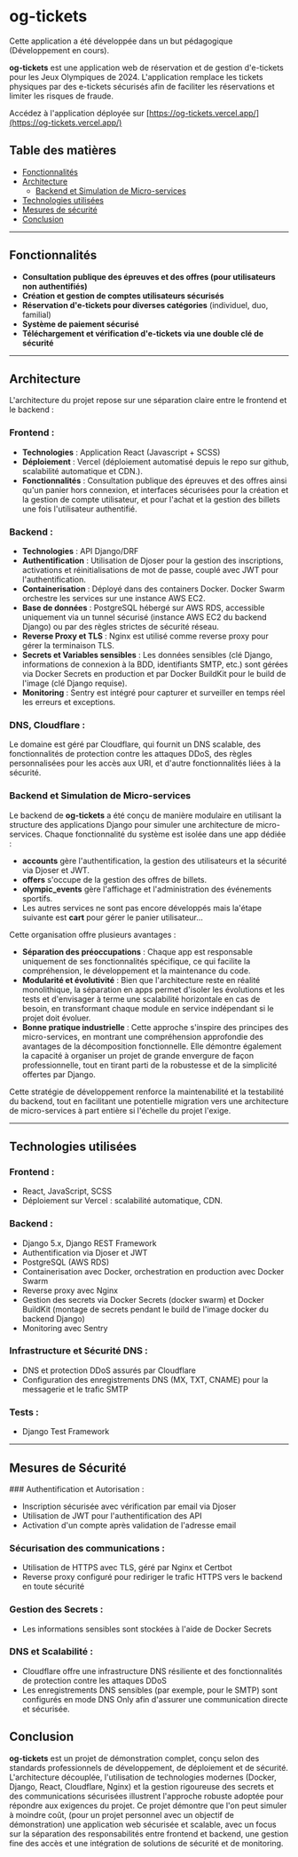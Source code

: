 # og-tickets

Cette application a été développée dans un but pédagogique (Développement en cours).

**og-tickets** est une application web de réservation et de gestion d'e-tickets pour les Jeux Olympiques de 2024. L'application remplace les tickets physiques par des e-tickets sécurisés afin de faciliter les réservations et limiter les risques de fraude.

Accédez à l'application déployée sur [https://og-tickets.vercel.app/](https://og-tickets.vercel.app/)

## Table des matières

- [Fonctionnalités](#fonctionnalités)
- [Architecture](#architecture)
  - [Backend et Simulation de Micro-services](#backend-et-simulation-de-micro-services)
- [Technologies utilisées](#technologies-utilisées)
- [Mesures de sécurité](#mesures-de-sécurité)
- [Conclusion](#conclusion)

---

## Fonctionnalités

- **Consultation publique des épreuves et des offres (pour utilisateurs non authentifiés)**
- **Création et gestion de comptes utilisateurs sécurisés**
- **Réservation d'e-tickets pour diverses catégories** (individuel, duo, familial)
- **Système de paiement sécurisé**
- **Téléchargement et vérification d'e-tickets via une double clé de sécurité**

---

## Architecture

L'architecture du projet repose sur une séparation claire entre le frontend et le backend :

### Frontend :

- **Technologies** : Application React (Javascript + SCSS)
- **Déploiement** : Vercel (déploiement automatisé depuis le repo sur github, scalabilité automatique et CDN.).
- **Fonctionnalités** : Consultation publique des épreuves et des offres ainsi qu'un panier hors connexion, et interfaces sécurisées pour la création et la gestion de compte utilisateur, et pour l'achat et la gestion des billets une fois l'utilisateur authentifié.

### Backend :

- **Technologies** : API Django/DRF
- **Authentification** : Utilisation de Djoser pour la gestion des inscriptions, activations et réinitialisations de mot de passe, couplé avec JWT pour l'authentification.
- **Containerisation** : Déployé dans des containers Docker. Docker Swarm orchestre les services sur une instance AWS EC2.
- **Base de données** : PostgreSQL hébergé sur AWS RDS, accessible uniquement via un tunnel sécurisé (instance AWS EC2 du backend Django) ou par des règles strictes de sécurité réseau.
- **Reverse Proxy et TLS** : Nginx est utilisé comme reverse proxy pour gérer la terminaison TLS.
- **Secrets et Variables sensibles** : Les données sensibles (clé Django, informations de connexion à la BDD, identifiants SMTP, etc.) sont gérées via Docker Secrets en production et par Docker BuildKit pour le build de l'image (clé Django requise).
- **Monitoring** : Sentry est intégré pour capturer et surveiller en temps réel les erreurs et exceptions.

### DNS, Cloudflare :

Le domaine est géré par Cloudflare, qui fournit un DNS scalable, des fonctionnalités de protection contre les attaques DDoS, des règles personnalisées pour les accès aux URI, et d'autre fonctionnalités liées à la sécurité.

### Backend et Simulation de Micro-services

Le backend de **og-tickets** a été conçu de manière modulaire en utilisant la structure des applications Django pour simuler une architecture de micro-services. Chaque fonctionnalité du système est isolée dans une app dédiée :

- **accounts** gère l'authentification, la gestion des utilisateurs et la sécurité via Djoser et JWT.
- **offers** s'occupe de la gestion des offres de billets.
- **olympic_events** gère l'affichage et l'administration des événements sportifs.
- Les autres services ne sont pas encore développés mais la'étape suivante est **cart** pour gérer le panier utilisateur...

Cette organisation offre plusieurs avantages :

- **Séparation des préoccupations** : Chaque app est responsable uniquement de ses fonctionnalités spécifique, ce qui facilite la compréhension, le développement et la maintenance du code.
- **Modularité et évolutivité** : Bien que l'architecture reste en réalité monolithique, la séparation en apps permet d'isoler les évolutions et les tests et d'envisager à terme une scalabilité horizontale en cas de besoin, en transformant chaque module en service indépendant si le projet doit évoluer.
- **Bonne pratique industrielle** : Cette approche s'inspire des principes des micro-services, en montrant une compréhension approfondie des avantages de la décomposition fonctionnelle. Elle démontre également la capacité à organiser un projet de grande envergure de façon professionnelle, tout en tirant parti de la robustesse et de la simplicité offertes par Django.

Cette stratégie de développement renforce la maintenabilité et la testabilité du backend, tout en facilitant une potentielle migration vers une architecture de micro-services à part entière si l'échelle du projet l'exige.

---

## Technologies utilisées

### Frontend :

- React, JavaScript, SCSS
- Déploiement sur Vercel : scalabilité automatique, CDN.

### Backend :

- Django 5.x, Django REST Framework
- Authentification via Djoser et JWT
- PostgreSQL (AWS RDS)
- Containerisation avec Docker, orchestration en production avec Docker Swarm
- Reverse proxy avec Nginx
- Gestion des secrets via Docker Secrets (docker swarm) et Docker BuildKit (montage de secrets pendant le build de l'image docker du backend Django)
- Monitoring avec Sentry

### Infrastructure et Sécurité DNS :

- DNS et protection DDoS assurés par Cloudflare
- Configuration des enregistrements DNS (MX, TXT, CNAME) pour la messagerie et le trafic SMTP

### Tests :

- Django Test Framework

---

## Mesures de Sécurité

### Authentification et Autorisation :

- Inscription sécurisée avec vérification par email via Djoser
- Utilisation de JWT pour l'authentification des API
- Activation d'un compte après validation de l'adresse email

### Sécurisation des communications :

- Utilisation de HTTPS avec TLS, géré par Nginx et Certbot
- Reverse proxy configuré pour rediriger le trafic HTTPS vers le backend en toute sécurité

### Gestion des Secrets :

- Les informations sensibles sont stockées à l'aide de Docker Secrets

### DNS et Scalabilité :

- Cloudflare offre une infrastructure DNS résiliente et des fonctionnalités de protection contre les attaques DDoS
- Les enregistrements DNS sensibles (par exemple, pour le SMTP) sont configurés en mode DNS Only afin d'assurer une communication directe et sécurisée.

## Conclusion

**og-tickets** est un projet de démonstration complet, conçu selon des standards professionnels de développement, de déploiement et de sécurité. L'architecture découplée, l'utilisation de technologies modernes (Docker, Django, React, Cloudflare, Nginx) et la gestion rigoureuse des secrets et des communications sécurisées illustrent l'approche robuste adoptée pour répondre aux exigences du projet.
Ce projet démontre que l'on peut simuler à moindre coût, (pour un projet personnel avec un objectif de démonstration) une application web sécurisée et scalable, avec un focus sur la séparation des responsabilités entre frontend et backend, une gestion fine des accès et une intégration de solutions de sécurité et de monitoring.
